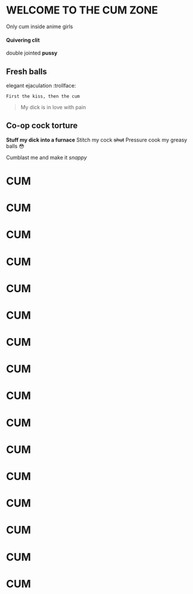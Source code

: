 
# WELCOME TO THE CUM ZONE
Only cum inside anime girls

#### Quivering clit 
double jointed **pussy**

## Fresh balls 
elegant ejaculation :trollface:


`First the kiss, then the cum`


> My dick is in love with pain
## Co-op cock torture

**Stuff my dick into a furnace**
Stitch my cock ~~shut~~
Pressure cook my greasy balls :flushed:

Cumblast me and make it *snappy*

# CUM
# CUM
# CUM
# CUM
# CUM
# CUM
# CUM
# CUM
# CUM
# CUM
# CUM
# CUM
# CUM
# CUM
# CUM
# CUM
